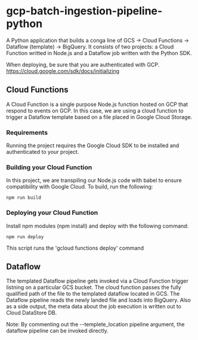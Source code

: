 # gcp-batch-ingestion-pipeline-python
A Python application that builds a conga line of GCS -> Cloud Functions -> Dataflow (template) -> BigQuery. It consists of two projects: a Cloud Function writted in Node.js and a Dataflow job written with the Python SDK.

When deploying, be sure that you are authenticated with GCP. https://cloud.google.com/sdk/docs/initializing

## Cloud Functions

A Cloud Function is a single purpose Node.js function hosted on GCP that respond to events on GCP. In this case, we are using a cloud function to trigger a Dataflow template based on a file placed in Google Cloud Storage.

### Requirements

Running the project requires the Google Cloud SDK to be installed and authenticated to your project.

### Building your Cloud Function

In this project, we are transpiling our Node.js code with babel to ensure compatibility with Google Cloud. To build, run the following:

    npm run build

### Deploying your Cloud Function

Install npm modules (npm install) and deploy with the following command:

    npm run deploy

This script runs the 'gcloud functions deploy' command    

## Dataflow 

The templated Dataflow pipeline gets invoked via a Cloud Function trigger listning on a particular GCS bucket. The cloud function passes the fully qualified path of the file to the templated dataflow located in GCS. The Dataflow pipeline reads the newly landed file and loads into BigQuery. Also as a side output, the meta data about the job execution is written out to Cloud DataStore DB.

Note: By commenting out the --templete_location pipeline argument, the dataflow pipeline can be invoked directly.
